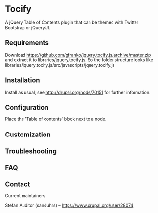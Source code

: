 Tocify
======

A jQuery Table of Contents plugin that can be themed with Twitter Bootstrap or
jQueryUI.

Requirements
------------

Download https://github.com/gfranko/jquery.tocify.js/archive/master.zip and
extract it to libraries/jquery.tocify.js. So the folder structure
looks like libraries/jquery.tocify.js/src/javascripts/jquery.tocify.js

Installation
------------

Install as usual, see http://drupal.org/node/70151 for further information.

Configuration
-------------

Place the 'Table of contents' block next to a node.

Customization
-------------

Troubleshooting
---------------

FAQ
---

Contact
-------

Current maintainers

  Stefan Auditor (sanduhrs) – https://www.drupal.org/user/28074